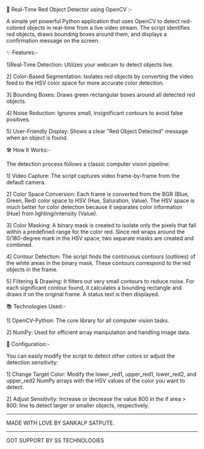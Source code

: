 🔴 Real-Time Red Object Detector using OpenCV :-


A simple yet powerful Python application that uses OpenCV to detect red-colored objects in real-time from a live video stream. The script identifies red objects, draws bounding boxes around them, and displays a confirmation message on the screen.

✨ Features:-


1]Real-Time Detection: Utilizes your webcam to detect objects live.

2] Color-Based Segmentation: Isolates red objects by converting the video feed to the HSV color space for more accurate color detection.

3] Bounding Boxes: Draws green rectangular boxes around all detected red objects.

4] Noise Reduction: Ignores small, insignificant contours to avoid false positives.

5] User-Friendly Display: Shows a clear "Red Object Detected" message when an object is found.

🛠️ How It Works:-


The detection process follows a classic computer vision pipeline:

1] Video Capture: The script captures video frame-by-frame from the default camera.

2] Color Space Conversion: Each frame is converted from the BGR (Blue, Green, Red) color space to HSV (Hue, Saturation, Value). The HSV space is much better for color detection because it separates color information (Hue) from lighting/intensity (Value).

3] Color Masking: A binary mask is created to isolate only the pixels that fall within a predefined range for the color red. Since red wraps around the 0/180-degree mark in the HSV space, two separate masks are created and combined.

4] Contour Detection: The script finds the continuous contours (outlines) of the white areas in the binary mask. These contours correspond to the red objects in the frame.

5] Filtering & Drawing: It filters out very small contours to reduce noise. For each significant contour found, it calculates a bounding rectangle and draws it on the original frame. A status text is then displayed.

📚 Technologies Used:-

1] OpenCV-Python: The core library for all computer vision tasks.

2] NumPy: Used for efficient array manipulation and handling image data.

🔧 Configuration:-  


You can easily modify the script to detect other colors or adjust the detection sensitivity:

1] Change Target Color: Modify the lower_red1, upper_red1, lower_red2, and upper_red2 NumPy arrays with the HSV values of the color you want to detect.

2] Adjust Sensitivity: Increase or decrease the value 800 in the if area > 800: line to detect larger or smaller objects, respectively.

-------------------------------------------------------------------------------------------------------------------------------------------------------------------------------------------------------------------

MADE WITH LOVE BY SANKALP SATPUTE.


---------------------------------------------------------------------------------------------------------------------------------------------------------------------------------------------------------------------
GOT SUPPORT BY SS TECHNOLOGIES
